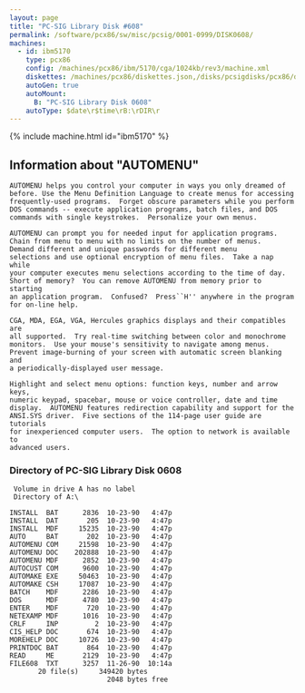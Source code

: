```yaml
---
layout: page
title: "PC-SIG Library Disk #608"
permalink: /software/pcx86/sw/misc/pcsig/0001-0999/DISK0608/
machines:
  - id: ibm5170
    type: pcx86
    config: /machines/pcx86/ibm/5170/cga/1024kb/rev3/machine.xml
    diskettes: /machines/pcx86/diskettes.json,/disks/pcsigdisks/pcx86/diskettes.json
    autoGen: true
    autoMount:
      B: "PC-SIG Library Disk 0608"
    autoType: $date\r$time\rB:\rDIR\r
---
```


{% include machine.html id="ibm5170" %}

## Information about "AUTOMENU"

    AUTOMENU helps you control your computer in ways you only dreamed of
    before. Use the Menu Definition Language to create menus for accessing
    frequently-used programs.  Forget obscure parameters while you perform
    DOS commands -- execute application programs, batch files, and DOS
    commands with single keystrokes.  Personalize your own menus.
    
    AUTOMENU can prompt you for needed input for application programs.
    Chain from menu to menu with no limits on the number of menus.
    Demand different and unique passwords for different menu
    selections and use optional encryption of menu files.  Take a nap while
    your computer executes menu selections according to the time of day.
    Short of memory?  You can remove AUTOMENU from memory prior to starting
    an application program.  Confused?  Press``H'' anywhere in the program
    for on-line help.
    
    CGA, MDA, EGA, VGA, Hercules graphics displays and their compatibles are
    all supported.  Try real-time switching between color and monochrome
    monitors.  Use your mouse's sensitivity to navigate among menus.
    Prevent image-burning of your screen with automatic screen blanking and
    a periodically-displayed user message.
    
    Highlight and select menu options: function keys, number and arrow keys,
    numeric keypad, spacebar, mouse or voice controller, date and time
    display.  AUTOMENU features redirection capability and support for the
    ANSI.SYS driver.  Five sections of the 114-page user guide are
    tutorials
    for inexperienced computer users.  The option to network is available to
    advanced users.

### Directory of PC-SIG Library Disk 0608

     Volume in drive A has no label
     Directory of A:\

    INSTALL  BAT      2836  10-23-90   4:47p
    INSTALL  DAT       205  10-23-90   4:47p
    INSTALL  MDF     15235  10-23-90   4:47p
    AUTO     BAT       202  10-23-90   4:47p
    AUTOMENU COM     21598  10-23-90   4:47p
    AUTOMENU DOC    202888  10-23-90   4:47p
    AUTOMENU MDF      2852  10-23-90   4:47p
    AUTOCUST COM      9600  10-23-90   4:47p
    AUTOMAKE EXE     50463  10-23-90   4:47p
    AUTOMAKE CSH     17087  10-23-90   4:47p
    BATCH    MDF      2286  10-23-90   4:47p
    DOS      MDF      4780  10-23-90   4:47p
    ENTER    MDF       720  10-23-90   4:47p
    NETEXAMP MDF      1016  10-23-90   4:47p
    CRLF     INP         2  10-23-90   4:47p
    CIS_HELP DOC       674  10-23-90   4:47p
    MOREHELP DOC     10726  10-23-90   4:47p
    PRINTDOC BAT       864  10-23-90   4:47p
    READ     ME       2129  10-23-90   4:47p
    FILE608  TXT      3257  11-26-90  10:14a
           20 file(s)     349420 bytes
                            2048 bytes free
